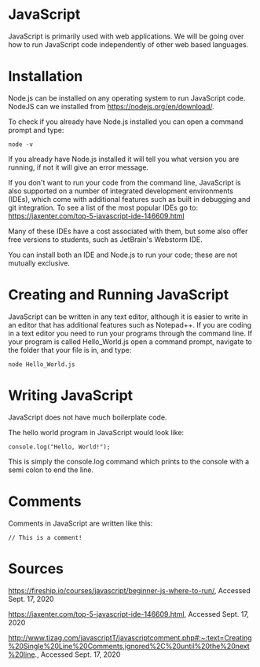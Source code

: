 # JavaScript

JavaScript is primarily used with web applications. We will be going over how to run JavaScript code independently of other web based languages.

# Installation

Node.js can be installed on any operating system to run JavaScript code. NodeJS can we installed from https://nodejs.org/en/download/.

To check if you already have Node.js installed you can open a command prompt and type:

	node -v

If you already have Node.js installed it will tell you what version you are running, if not it will give an error message.

If you don't want to run your code from the command line, JavaScript is also supported on a number of integrated development environments (IDEs), which come with additional features such as built in debugging and git integration.
To see a list of the most popular IDEs go to: https://jaxenter.com/top-5-javascript-ide-146609.html

Many of these IDEs have a cost associated with them, but some also offer free versions to students, such as JetBrain's Webstorm IDE.

You can install both an IDE and Node.js to run your code; these are not mutually exclusive.

# Creating and Running JavaScript

JavaScript can be written in any text editor, although it is easier to write in an editor that has additional features such as Notepad++. If you are coding in a text editor you need to run your programs through the command line.
If your program is called Hello_World.js open a command prompt, navigate to the folder that your file is in, and type:

	node Hello_World.js
	
# Writing JavaScript

JavaScript does not have much boilerplate code. 

The hello world program in JavaScript would look like:

	console.log("Hello, World!");
	
This is simply the console.log command which prints to the console with a semi colon to end the line.

# Comments
Comments in JavaScript are written like this:

	// This is a comment!
	
# Sources
https://fireship.io/courses/javascript/beginner-js-where-to-run/, Accessed Sept. 17, 2020

https://jaxenter.com/top-5-javascript-ide-146609.html, Accessed Sept. 17, 2020

http://www.tizag.com/javascriptT/javascriptcomment.php#:~:text=Creating%20Single%20Line%20Comments,ignored%2C%20until%20the%20next%20line., Accessed Sept. 17, 2020
